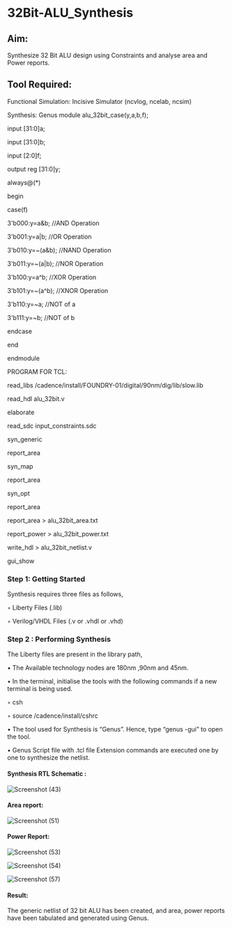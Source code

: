 # 32Bit-ALU_Synthesis

## Aim:

Synthesize 32 Bit ALU design using Constraints and analyse area and Power reports.

## Tool Required:

Functional Simulation: Incisive Simulator (ncvlog, ncelab, ncsim)

Synthesis: Genus
module alu_32bit_case(y,a,b,f);

input [31:0]a;

input [31:0]b;

input [2:0]f;

output reg [31:0]y;

always@(*)

begin

case(f)

3'b000:y=a&b; //AND Operation

3'b001:y=a|b; //OR Operation

3'b010:y=~(a&b); //NAND Operation

3'b011:y=~(a|b); //NOR Operation

3'b100:y=a^b; //XOR Operation

3'b101:y=~(a^b); //XNOR Operation

3'b110:y=~a; //NOT of a

3'b111:y=~b; //NOT of b

endcase

end

endmodule

PROGRAM FOR TCL:

read_libs /cadence/install/FOUNDRY-01/digital/90nm/dig/lib/slow.lib

read_hdl alu_32bit.v

elaborate

read_sdc input_constraints.sdc

syn_generic

report_area

syn_map

report_area

syn_opt

report_area

report_area > alu_32bit_area.txt

report_power > alu_32bit_power.txt

write_hdl > alu_32bit_netlist.v

gui_show

### Step 1: Getting Started

Synthesis requires three files as follows,

◦ Liberty Files (.lib)

◦ Verilog/VHDL Files (.v or .vhdl or .vhd)

### Step 2 : Performing Synthesis

The Liberty files are present in the library path,

• The Available technology nodes are 180nm ,90nm and 45nm.

• In the terminal, initialise the tools with the following commands if a new terminal is being
used.

◦ csh

◦ source /cadence/install/cshrc

• The tool used for Synthesis is “Genus”. Hence, type “genus -gui” to open the tool.

• Genus Script file with .tcl file Extension commands are executed one by one to synthesize the netlist.

#### Synthesis RTL Schematic :

![Screenshot (43)](https://github.com/user-attachments/assets/0d1e3771-fb6d-4744-a7b1-3fd25c6bfe85)


#### Area report:

![Screenshot (51)](https://github.com/user-attachments/assets/0a0558ab-8e0c-47ad-a803-32ff19f6218f)

#### Power Report:

![Screenshot (53)](https://github.com/user-attachments/assets/3a617f98-8b0a-444c-9108-25238524d4fd)

![Screenshot (54)](https://github.com/user-attachments/assets/80855955-59e6-498f-9679-94fe5337282b)

![Screenshot (57)](https://github.com/user-attachments/assets/c9fd1692-95c5-475a-8108-3f256f1dd575)

#### Result: 

The generic netlist of 32 bit ALU  has been created, and area, power reports have been tabulated and generated using Genus.
